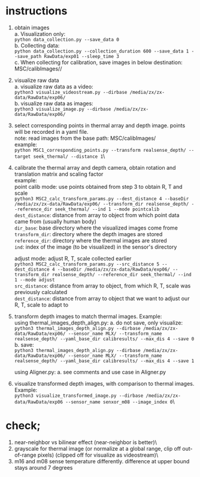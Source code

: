 # instructions

1. obtain images\
    a. Visualization only:\
        `python data_collection.py --save_data 0`\
    b. Collecting data:\
        `python data_collection.py --collection_duration 600 --save_data 1 --save_path RawData/exp01 --sleep_time 3`\
    c. When collecting for calibration, save images in below destination: 
        MSC/calibImages/<distance in meters>/

2. visualize raw data \
    a. visualize raw data as a video:\
        `python3 visualize_videostream.py --dirbase /media/zx/zx-data/RawData/exp06/`\
    b. visualize raw data as images:\
        `python3 visualize_image.py --dirbase /media/zx/zx-data/RawData/exp06/`

3. select corresponding points in thermal array and depth image. points will be recorded in a yaml file. \
    note: read images from the base path: MSC/calibImages/ \
    example:\
        `python MSC1_corresponding_points.py --transform realsense_depth/ --target seek_thermal/ --distance 1`\

4. calibrate the thermal array and depth camera, obtain rotation and translation matrix and scaling factor\
    example: \
    point calib mode: use points obtained from step 3 to obtain R, T and scale \
        `python3 MSC2_calc_transform_params.py --dest_distance 4 --baseDir /media/zx/zx-data/RawData/exp06/ --transform_dir realsense_depth/ --reference_dir seek_thermal/ --ind 1 --mode pointcalib`\
        `dest_distance`: distance from array to object from which point data came from (usually human body)\
        `dir_base`: base directory where the visualized images come frome\
        `transform_dir`: directory where the depth images are stored\
        `reference_dir`: directory where the thermal images are stored\
        `ind`: index of the image (to be visualized) in the sensor's directory

    adjust mode: adjust R, T, scale collected earlier \
        `python3 MSC2_calc_transform_params.py --src_distance 5 --dest_distance 4 --baseDir /media/zx/zx-data/RawData/exp06/ --transform_dir realsense_depth/ --reference_dir seek_thermal/ --ind 1 --mode adjust`\
        `src_distance`: distance from array to object, from which R, T, scale was previously calculated\
        `dest_distance`: distance from array to object that we want to adjust our R, T, scale to adapt to


5. transform depth images to match thermal images. Example:\
    using thermal_images_depth_align.py:
        a. do not save, only visualize: \
            `python3 thermal_images_depth_align.py --dirbase /media/zx/zx-data/RawData/exp06/ --sensor_name MLX/ --transform_name realsense_depth/ --yaml_base_dir calibresults/ --max_dis 4 --save 0`\
        b. save:\
            `python3 thermal_images_depth_align.py --dirbase /media/zx/zx-data/RawData/exp06/ --sensor_name MLX/ --transform_name realsense_depth/ --yaml_base_dir calibresults/ --max_dis 4 --save 1`

    using Aligner.py:
        a. see comments and use case in Aligner.py

6. visualize transformed depth images, with comparison to thermal images.\
    Example:\
        `python3 visualize_transformed_image.py --dirbase /media/zx/zx-data/RawData/exp06 --sensor_name senxor_m08 --image_index 0`\

# check; 
1. near-neighbor vs bilinear effect (near-neighbor is better)\
2. grayscale for thermal image (or normalize at a global range, clip off out-of-range pixels) (clipped off for visualize as videostream)\
3. m16 and m08 sense temperature differently. difference at upper bound stays around 7 degrees